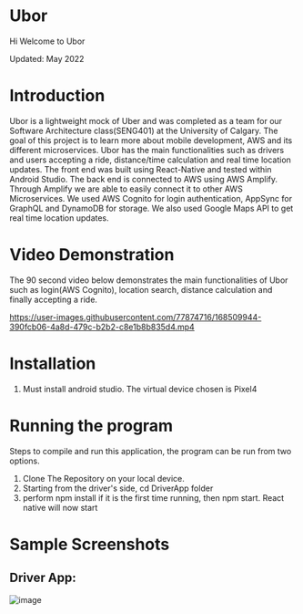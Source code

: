 # Ubor
Hi
Welcome to Ubor


Updated: May 2022

# Introduction
Ubor is a lightweight mock of Uber and was completed as a team for our Software Architecture class(SENG401) at the University of Calgary. 
The goal of this project is to learn more about mobile development, AWS and its different microservices. Ubor has the main functionalities 
such as drivers and users accepting a ride, distance/time calculation and real time location updates. The front end was built using React-Native and tested within Android Studio.
The back end is connected to AWS using AWS Amplify. Through Amplify we are able to easily connect it to other AWS Microservices. We used AWS Cognito for login authentication, AppSync
for GraphQL and DynamoDB for storage. We also used Google Maps API to get real time location updates. 

# Video Demonstration
The 90 second video below demonstrates the main functionalities of Ubor such as login(AWS Cognito), location search, distance calculation and finally accepting a ride.

https://user-images.githubusercontent.com/77874716/168509944-390fcb06-4a8d-479c-b2b2-c8e1b8b835d4.mp4

# Installation
1. Must install android studio. The virtual device chosen is Pixel4

# Running the program
Steps to compile and run this application, the program can be run from two options.
1. Clone The Repository on your local device.
2. Starting from the driver's side, cd DriverApp folder
3. perform npm install if it is the first time running, then npm start. React native will now start


# Sample Screenshots

## Driver App: 
![image](https://user-images.githubusercontent.com/77874716/168176866-7609efff-24a5-4e15-86ca-edcb745a5bbd.png)